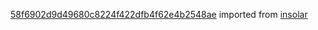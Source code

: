 [58f6902d9d49680c8224f422dfb4f62e4b2548ae](https://github.com/insolar/insolar/commit/58f6902d9d49680c8224f422dfb4f62e4b2548ae) imported from [insolar](https://github.com/insolar/insolar)
